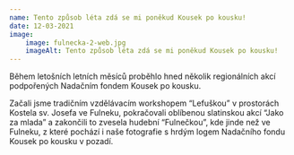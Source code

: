 ```yaml
---
name: Tento způsob léta zdá se mi poněkud Kousek po kousku!
date: 12-03-2021
image:
    image: fulnecka-2-web.jpg
    imageAlt: Tento způsob léta zdá se mi poněkud Kousek po kousku!
---
```

Během letošních letních měsíců proběhlo hned několik regionálních akcí podpořených Nadačním fondem Kousek po kousku.

Začali jsme tradičním vzdělávacím workshopem &#8220;Lefuškou&#8221; v prostorách Kostela sv. Josefa ve Fulneku, pokračovali oblíbenou slatinskou akcí &#8220;Jako za mlada&#8221; a zakončili to zvesela hudební &#8220;Fulnečkou&#8221;, kde jinde než ve Fulneku, z které pochází i naše fotografie s hrdým logem Nadačního fondu Kousek po kousku v pozadí.

